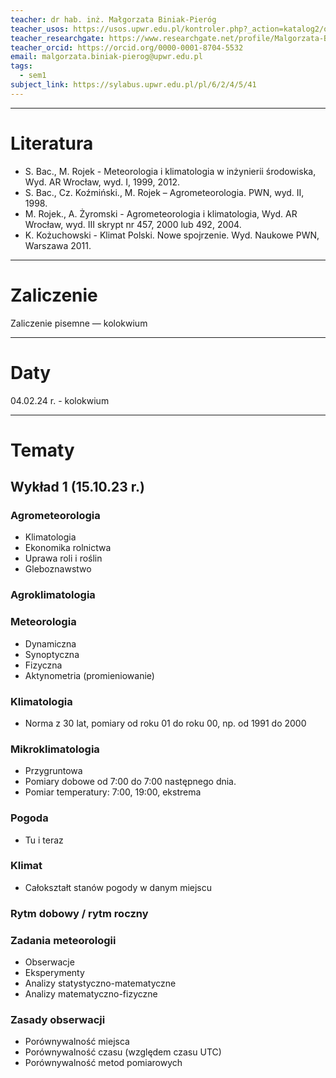 ```yaml
---
teacher: dr hab. inż. Małgorzata Biniak-Pieróg
teacher_usos: https://usos.upwr.edu.pl/kontroler.php?_action=katalog2/osoby/pokazOsobe&os_id=16802
teacher_researchgate: https://www.researchgate.net/profile/Malgorzata-Biniak-Pierog
teacher_orcid: https://orcid.org/0000-0001-8704-5532
email: malgorzata.biniak-pierog@upwr.edu.pl
tags:
  - sem1
subject_link: https://sylabus.upwr.edu.pl/pl/6/2/4/5/41
---
```


---

# Literatura
- S. Bac., M. Rojek - Meteorologia i klimatologia w inżynierii środowiska, Wyd. AR Wrocław, wyd. I, 1999, 2012.
- S. Bac., Cz. Koźmiński., M. Rojek – Agrometeorologia. PWN, wyd. II, 1998.
- M. Rojek., A. Żyromski - Agrometeorologia i klimatologia, Wyd. AR Wrocław, wyd. III skrypt nr 457, 2000 lub 492, 2004.
- K. Kożuchowski - Klimat Polski. Nowe spojrzenie. Wyd. Naukowe PWN, Warszawa 2011.
---

# Zaliczenie

Zaliczenie pisemne — kolokwium

---

# Daty

04.02.24 r. - kolokwium

---

# Tematy

## Wykład 1 (15.10.23 r.)

### Agrometeorologia

- Klimatologia
- Ekonomika rolnictwa
- Uprawa roli i roślin
- Gleboznawstwo

### Agroklimatologia

### Meteorologia

- Dynamiczna
- Synoptyczna
- Fizyczna
- Aktynometria (promieniowanie)

### Klimatologia

- Norma z 30 lat, pomiary od roku 01 do roku 00, np. od 1991 do 2000

### Mikroklimatologia

- Przygruntowa
- Pomiary dobowe od 7:00 do 7:00 następnego dnia.
- Pomiar temperatury: 7:00, 19:00, ekstrema

### Pogoda

- Tu i teraz

### Klimat

- Całokształt stanów pogody w danym miejscu

### Rytm dobowy / rytm roczny

### Zadania meteorologii

- Obserwacje
- Eksperymenty
- Analizy statystyczno-matematyczne
- Analizy matematyczno-fizyczne

### Zasady obserwacji

- Porównywalność miejsca
- Porównywalność czasu (względem czasu UTC)
- Porównywalność metod pomiarowych
